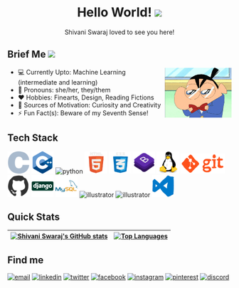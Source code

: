 
<div align=center>

# Hello World! <img src="https://emojis.slackmojis.com/emojis/images/1531849430/4246/blob-sunglasses.gif?1531849430" width="30px"></h1>
Shivani Swaraj loved to see you here!
<!-- an incoming animated header -->

</div>


## Brief Me <img src="https://media.giphy.com/media/VgCDAzcKvsR6OM0uWg/giphy.gif" width="50"> 

<img align="right" alt="GIF" src="assets/shinchan.gif" width="150" />

- :computer: Currently Upto: Machine Learning (intermediate and learning)
- :girl: Pronouns: she/her, they/them
- :heart: Hobbies: Finearts, Design, Reading Fictions
- :dart: Sources of Motivation: Curiosity and Creativity
- :zap: Fun Fact(s): Beware of my Seventh Sense!
<!-- ek quote bhi aayega -->


## Tech Stack

<img src="https://raw.githubusercontent.com/devicons/devicon/c5378d6c2510ffa0b3e4475af95618a8048d6cf1/icons/c/c-original.svg" alt="c" width="50" height="50"/> 

<img src="https://raw.githubusercontent.com/devicons/devicon/c5378d6c2510ffa0b3e4475af95618a8048d6cf1/icons/cplusplus/cplusplus-original.svg" alt="cplusplus" width="50" height="50"/> 

<img src="https://i.giphy.com/media/LMt9638dO8dftAjtco/200.webp" alt="python" width="50" height="50"/> 

<img src="assets/html.gif" alt="html5" width="50" height="50"/> 

<img src="assets/css.gif" alt="css3" width="50" height="50"/> 

<img src="assets/bootstrap.gif" alt="bootstrap" width="50" height="50"/> 

<img src="https://raw.githubusercontent.com/devicons/devicon/c5378d6c2510ffa0b3e4475af95618a8048d6cf1/icons/linux/linux-original.svg" alt="linux" width="50" height="50"/> 

<img src="assets/git.gif" alt="git" width="100"/> 

<img src="assets/github.webp" alt="github" width="50" height="50"/> 

<img src="https://raw.githubusercontent.com/devicons/devicon/c5378d6c2510ffa0b3e4475af95618a8048d6cf1/icons/django/django-original.svg" alt="django" width="50" height="50"/>

<img src="https://raw.githubusercontent.com/devicons/devicon/c5378d6c2510ffa0b3e4475af95618a8048d6cf1/icons/mysql/mysql-original-wordmark.svg" alt="mysql" width="50" height="50"/> 

<img src="https://upload.wikimedia.org/wikipedia/commons/thumb/f/fb/Adobe_Illustrator_CC_icon.svg/1051px-Adobe_Illustrator_CC_icon.svg.png" alt="illustrator" width="50" height="50"/> 

<img src="https://upload.wikimedia.org/wikipedia/commons/thumb/c/c2/Adobe_XD_CC_icon.svg/1200px-Adobe_XD_CC_icon.svg.png" alt="illustrator" width="50" height="50"/>

<img src="assets/vscode.webp" alt="vscode" width="50" height="50"/>


## Quick Stats

|<a href="https://github.com/grad-date/grad-date"><img src="https://github-readme-stats.vercel.app/api?username=grad-date&hide=stars,prs&count_private=true&show_icons=true&theme=omni" alt="Shivani Swaraj's GitHub stats"></a>|<a href="https://github.com/grad-date/grad-date"><img src="https://github-readme-stats.vercel.app/api/top-langs/?username=grad-date&hide=css,javascript&langs_count=6&layout=compact&theme=omni" alt="Top Languages"></a>|
|:---:|:---:|
<!-- theme=maroongold: will use someday, hp vala feel deta -->


## Find me

<a href="mailto:shivaniswaraj68702@gmail.com"><img src="https://img.icons8.com/color/96/000000/gmail.png" alt="email" width="50" /></a>
<a href="https://www.linkedin.com/in/shivani-swaraj"><img src="https://img.icons8.com/color/96/000000/linkedin.png" alt="linkedin" width="50" /></a>
<a href="https://twitter.com/7thSenseClaims"><img src="https://img.icons8.com/color/96/000000/twitter-squared.png" alt="twitter" width="50" /></a>
<a href="https://www.facebook.com/shivani.swaraj.372"><img src="https://img.icons8.com/color/96/000000/facebook.png" alt="facebook" width="50" /></a>
<a href="https://www.instagram.com/seventh_sense_claims"><img src="https://img.icons8.com/color/96/000000/instagram-new.png" alt="instagram" width="50" /></a>
<a href="https://fr.pinterest.com/shivaniswaraj68702"><img src="https://img.icons8.com/color/96/000000/pinterest--v1.png" alt="pinterest" width="50" /></a>
<a href="mailto:v_shh#5907"><img src="https://img.icons8.com/color/96/000000/discord-logo.png" alt="discord" width="50" /></a>
<!-- <a href="https://medium.com/@matyo91"><img src="https://img.icons8.com/color/96/000000/medium-logo.png" alt="medium" width="50" /></a> -->

<!--
**grad-date/grad-date** is a ✨ _special_ ✨ repository because its `README.md` (this file) appears on your GitHub profile.

Here are some ideas to get you started:

- 🔭 I’m currently working on ...
- 🌱 I’m currently learning ...
- 👯 I’m looking to collaborate on ...
- 🤔 I’m looking for help with ...
- 💬 Ask me about ...
- 📫 How to reach me: ...
- 😄 Pronouns: ...
- ⚡ Fun fact: ...
-->
